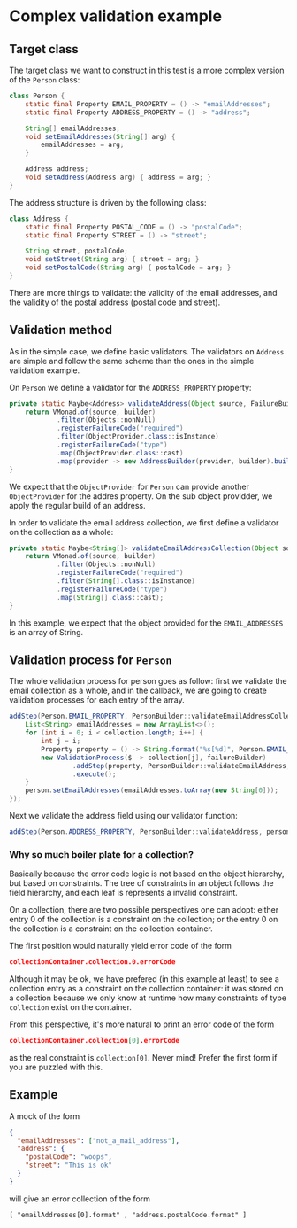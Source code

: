 # Complex validation example

## Target class

The target class we want to construct in this test is a more complex
version of the `Person` class:
```java
class Person {
    static final Property EMAIL_PROPERTY = () -> "emailAddresses";
    static final Property ADDRESS_PROPERTY = () -> "address";

    String[] emailAddresses;
    void setEmailAddresses(String[] arg) {
        emailAddresses = arg;
    }

    Address address;
    void setAddress(Address arg) { address = arg; }
}
```
The address structure is driven by the following class:
```java
class Address {
    static final Property POSTAL_CODE = () -> "postalCode";
    static final Property STREET = () -> "street";

    String street, postalCode;
    void setStreet(String arg) { street = arg; }
    void setPostalCode(String arg) { postalCode = arg; }
}
```
There are more things to validate: the validity of the email addresses,
and the validity of the postal address (postal code and street).

## Validation method

As in the simple case, we define basic validators. The validators on
`Address` are simple and follow the same scheme than the ones in the
simple validation example.

On `Person` we define a validator for the `ADDRESS_PROPERTY` property:
```java
private static Maybe<Address> validateAddress(Object source, FailureBuilder builder) {
    return VMonad.of(source, builder)
            .filter(Objects::nonNull)
            .registerFailureCode("required")
            .filter(ObjectProvider.class::isInstance)
            .registerFailureCode("type")
            .map(ObjectProvider.class::cast)
            .map(provider -> new AddressBuilder(provider, builder).build());
}
```
We expect that the `ObjectProvider` for `Person` can provide another
`ObjectProvider` for the addres property. On the sub object providder,
we apply the regular build of an address.

In order to validate the email address collection, we first define a
validator on the collection as a whole:
```java
private static Maybe<String[]> validateEmailAddressCollection(Object source, FailureBuilder builder) {
    return VMonad.of(source, builder)
            .filter(Objects::nonNull)
            .registerFailureCode("required")
            .filter(String[].class::isInstance)
            .registerFailureCode("type")
            .map(String[].class::cast);
}
```
In this example, we expect that the object provided for the `EMAIL_ADDRESSES`
is an array of String.

## Validation process for `Person`

The whole validation process for person goes as follow:
first we validate the email collection as a whole, and in the callback,
we are going to create validation processes for each
entry of the array.
```java
addStep(Person.EMAIL_PROPERTY, PersonBuilder::validateEmailAddressCollection, collection -> {
    List<String> emailAddresses = new ArrayList<>();
    for (int i = 0; i < collection.length; i++) {
        int j = i;
        Property property = () -> String.format("%s[%d]", Person.EMAIL_PROPERTY.getName(), j);
        new ValidationProcess($ -> collection[j], failureBuilder)
                .addStep(property, PersonBuilder::validateEmailAddress, emailAddresses::add)
                .execute();
    }
    person.setEmailAddresses(emailAddresses.toArray(new String[0]));
});
```
Next we validate the address field using our validator function:
```java
addStep(Person.ADDRESS_PROPERTY, PersonBuilder::validateAddress, person::setAddress);
```

### Why so much boiler plate for a collection?

Basically because the error code logic is not based on the object hierarchy,
but based on constraints. The tree of constraints in an object follows the
field hierarchy, and each leaf is represents a invalid constraint.

On a collection, there are two possible perspectives one can adopt:
either entry 0 of the collection is a constraint on the collection;
or the entry 0 on the collection is a constraint on the collection container.

The first position would naturally yield error code of the form
```json
collectionContainer.collection.0.errorCode
```
Although it may be ok, we have prefered (in this example at least) to see
a collection entry as a constraint on the collection container:
it was stored on a collection because we only know at runtime how many
constraints of type `collection` exist on the container.

From this perspective, it's more natural to print an error code of the form
```json
collectionContainer.collection[0].errorCode
```
as the real constraint is `collection[0]`. Never mind! Prefer the first
form if you are puzzled with this.

## Example

A mock of the form
```json
{
  "emailAddresses": ["not_a_mail_address"],
  "address": {
    "postalCode": "woops",
    "street": "This is ok"
  }
}
```
will give an error collection of the form
```
[ "emailAddresses[0].format" , "address.postalCode.format" ]
```